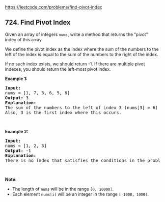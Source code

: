 https://leetcode.com/problems/find-pivot-index

## 724. Find Pivot Index

<div><p>Given an array of integers <code>nums</code>, write a method that returns the "pivot" index of this array.</p>
<p>We define the pivot index as the index where the sum of the numbers to the left of the index is equal to the sum of the numbers to the right of the index.</p>
<p>If no such index exists, we should return -1. If there are multiple pivot indexes, you should return the left-most pivot index.</p>
<p><b>Example 1:</b></p>
<pre><b>Input:</b> 
nums = [1, 7, 3, 6, 5, 6]
<b>Output:</b> 3
<b>Explanation:</b> 
The sum of the numbers to the left of index 3 (nums[3] = 6) is equal to the sum of numbers to the right of index 3.
Also, 3 is the first index where this occurs.
</pre>
<p> </p>
<p><b>Example 2:</b></p>
<pre><b>Input:</b> 
nums = [1, 2, 3]
<b>Output:</b> -1
<b>Explanation:</b> 
There is no index that satisfies the conditions in the problem statement.
</pre>
<p> </p>
<p><b>Note:</b></p>
<ul>
<li>The length of <code>nums</code> will be in the range <code>[0, 10000]</code>.</li>
<li>Each element <code>nums[i]</code> will be an integer in the range <code>[-1000, 1000]</code>.</li>
</ul>
<p> </p>
</div>
